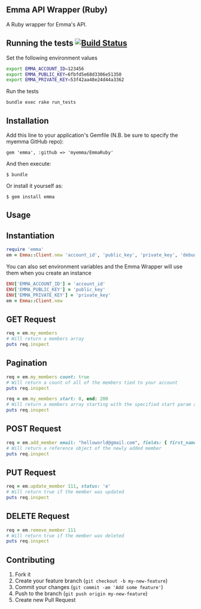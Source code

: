 ## Emma API Wrapper (Ruby)
A Ruby wrapper for Emma's API.

## Running the tests [![Build Status](https://travis-ci.org/myemma/EmmaRuby.png)](https://travis-ci.org/myemma/EmmaRuby)
Set the following environment values

```bash
export EMMA_ACCOUNT_ID=123456
export EMMA_PUBLIC_KEY=6fbfd5e68d3306e51350
export EMMA_PRIVATE_KEY=53f42aa48e24d44a3362
```

Run the tests

```
bundle exec rake run_tests
```

## Installation

Add this line to your application's Gemfile (N.B. be sure to specify the myemma GitHub repo):

    gem 'emma', :github => 'myemma/EmmaRuby'

And then execute:

    $ bundle

Or install it yourself as:

    $ gem install emma

## Usage

## Instantiation
```ruby
require 'emma'
em = Emma::Client.new 'account_id', 'public_key', 'private_key', 'debug_true_or_false'
```

You can also set environment variables and the Emma Wrapper will use them when you create an instance
```ruby
ENV['EMMA_ACCOUNT_ID'] = 'account_id'
ENV['EMMA_PUBLIC_KEY'] = 'public_key'
ENV['EMMA_PRIVATE_KEY'] = 'private_key'
em = Emma::Client.new
```

## GET Request
```ruby
req = em.my_members
# Will return a members array
puts req.inspect
```

## Pagination
```ruby
req = em.my_members count: true
# Will return a count of all of the members tied to your account
puts req.inspect
```

```ruby
req = em.my_members start: 0, end: 200
# Will return a members array starting with the specified start param and ending with the specified end param
puts req.inspect
```

## POST Request
```ruby
req = em.add_member email: "helloworld@gmail.com", fields: { first_name: 'hello', last_name: 'world' }
# Will return a reference object of the newly added member
puts req.inspect
```

## PUT Request
```ruby
req = em.update_member 111, status: 'e'
# Will return true if the member was updated
puts req.inspect
``` 

## DELETE Request
```ruby
req = em.remove_member 111
# Will return true if the member was deleted
puts req.inspect
```

## Contributing

1. Fork it
2. Create your feature branch (`git checkout -b my-new-feature`)
3. Commit your changes (`git commit -am 'Add some feature'`)
4. Push to the branch (`git push origin my-new-feature`)
5. Create new Pull Request
